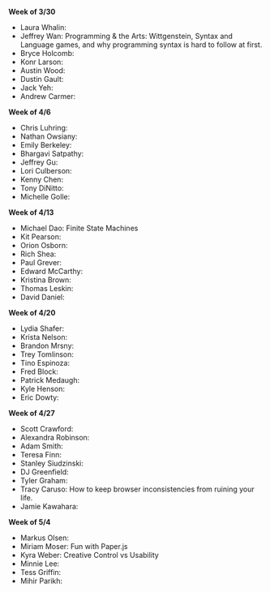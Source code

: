 **Week of 3/30**

* Laura Whalin:
* Jeffrey Wan: Programming & the Arts: Wittgenstein, Syntax and Language games, and why programming syntax is hard to follow at first.
* Bryce Holcomb:
* Konr Larson:
* Austin Wood:
* Dustin Gault:
* Jack Yeh:
* Andrew Carmer:

**Week of 4/6**

* Chris Luhring:
* Nathan Owsiany:
* Emily Berkeley:
* Bhargavi Satpathy:
* Jeffrey Gu:
* Lori Culberson:
* Kenny Chen:
* Tony DiNitto:
* Michelle Golle:

**Week of 4/13**

* Michael Dao: Finite State Machines
* Kit Pearson:
* Orion Osborn:
* Rich Shea:
* Paul Grever:
* Edward McCarthy:
* Kristina Brown:
* Thomas Leskin:
* David Daniel:

**Week of 4/20**

* Lydia Shafer:
* Krista Nelson:
* Brandon Mrsny:
* Trey Tomlinson:
* Tino Espinoza:
* Fred Block:
* Patrick Medaugh:
* Kyle Henson:
* Eric Dowty:

**Week of 4/27**

* Scott Crawford:
* Alexandra Robinson:
* Adam Smith:
* Teresa Finn:
* Stanley Siudzinski:
* DJ Greenfield:
* Tyler Graham:
* Tracy Caruso: How to keep browser inconsistencies from ruining your life.
* Jamie Kawahara:

**Week of 5/4**

* Markus Olsen:
* Miriam Moser: Fun with Paper.js
* Kyra Weber: Creative Control vs Usability
* Minnie Lee:
* Tess Griffin:
* Mihir Parikh:
